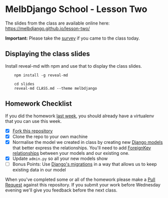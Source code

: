 # MelbDjango School - Lesson Two

The slides from the class are available online here:  
https://melbdjango.github.io/lesson-two/

**Important:** Please take the [survey](https://docs.google.com/a/acommoncreative.com/forms/d/1VKqD1-aVsgztk19kdluNtFyTGiarbV9LgBFi2BwYT-g/viewform?c=0&w=1) if you came to the class today.

## Displaying the class slides

Install reveal-md with npm and use that to display the class slides.

```
    npm install -g reveal-md

    cd slides
    reveal-md CLASS.md --theme melbdjango
```

## Homework Checklist

If you did the homework [last week][lesson-one], you should already have a virtualenv that you can use this week.

- [x] [Fork this repository][gh-fork]
- [x] Clone the repo to your own machine
- [x] Normalise the model we created in class by creating new [Django models][dj-models] that better express the
      relationships. You'll need to add [ForeignKey relationships][dj-fk] between your models and our existing one.
- [x] Update `admin.py` so all your new models show
- [ ] Bonus Points: Use [Django's migrations][dj-migrations] in a way that allows us to keep existing data in our model

When you've completed some or all of the homework please make a [Pull Request][gh-pr] against this repository.
If you submit your work before Wednesday evening we'll give you feedback before the next class.


[gh-fork]: https://help.github.com/articles/fork-a-repo/
[lesson-one]: https://github.com/melbdjango/lesson-one/
[dj-models]: https://docs.djangoproject.com/en/1.8/topics/db/models/
[dj-fk]: https://docs.djangoproject.com/en/1.8/ref/models/fields/#django.db.models.ForeignKey
[gh-pr]: https://help.github.com/articles/using-pull-requests/
[dj-migrations]: https://docs.djangoproject.com/en/1.8/topics/migrations/
